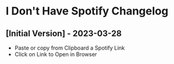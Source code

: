 # I Don't Have Spotify Changelog

## [Initial Version] - 2023-03-28

- Paste or copy from Clipboard a Spotify Link
- Click on Link to Open in Browser
